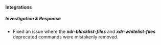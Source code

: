 
#### Integrations
##### Investigation & Response
- Fixed an issue where the ***xdr-blacklist-files*** and ***xdr-whitelist-files*** deprecated commands were mistakenly removed.
